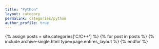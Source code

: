 ```yaml
---
title: "Python"
layout: category
permalink: categories/python
author_profile: true
---
```


{% assign posts = site.categories['C/C++'] %}
{% for post in posts %} {% include archive-single.html type=page.entires_layout %} {% endfor %}